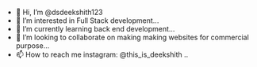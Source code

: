- 👋 Hi, I’m @dsdeekshith123
- 👀 I’m interested in Full Stack development...
- 🌱 I’m currently learning back end development...
- 💞️ I’m looking to collaborate on making making websites for commercial purpose...
- 📫 How to reach me instagram: @this_is_deekshith ..

<!---
dsdeekshith123/dsdeekshith123 is a ✨ special ✨ repository because its `README.md` (this file) appears on your GitHub profile.
You can click the Preview link to take a look at your changes.
--->
